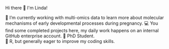 Hi there 👋 I'm Linda!

🏃 I’m currently working with multi-omics data to learn more about molecular mechanisms of early developmental processes during pregnancy.
 :computer: You find some completed projects here, my daily work happens on an internal GitHub enterprise account.
🌱 PhD Student.       
💖 R, but generally eager to improve my coding skills.  
